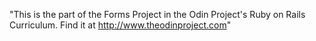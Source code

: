 "This is the part of the Forms Project in the Odin Project's Ruby on Rails Curriculum. Find it at http://www.theodinproject.com"
